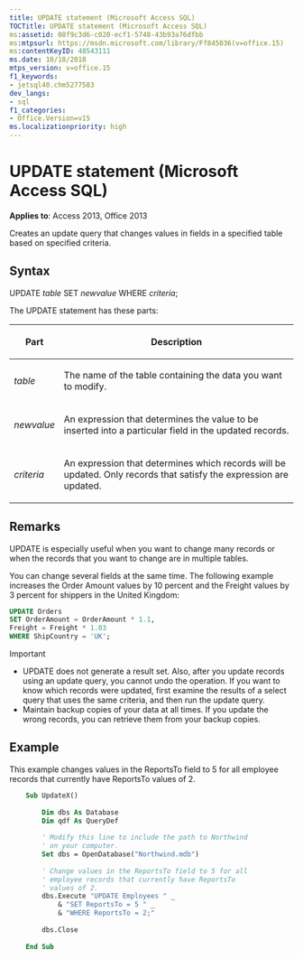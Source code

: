 ```yaml
---
title: UPDATE statement (Microsoft Access SQL)
TOCTitle: UPDATE statement (Microsoft Access SQL)
ms:assetid: 08f9c3d6-c020-ecf1-5748-43b93a76dfbb
ms:mtpsurl: https://msdn.microsoft.com/library/Ff845036(v=office.15)
ms:contentKeyID: 48543111
ms.date: 10/18/2018
mtps_version: v=office.15
f1_keywords:
- jetsql40.chm5277583
dev_langs:
- sql
f1_categories:
- Office.Version=v15
ms.localizationpriority: high
---
```


# UPDATE statement (Microsoft Access SQL)

**Applies to**: Access 2013, Office 2013

Creates an update query that changes values in fields in a specified table based on specified criteria.

## Syntax

UPDATE *table* SET *newvalue* WHERE *criteria*;

The UPDATE statement has these parts:

<table>
<colgroup>
<col />
<col />
</colgroup>
<thead>
<tr class="header">
<th><p>Part</p></th>
<th><p>Description</p></th>
</tr>
</thead>
<tbody>
<tr class="odd">
<td><p><em>table</em></p></td>
<td><p>The name of the table containing the data you want to modify.</p></td>
</tr>
<tr class="even">
<td><p><em>newvalue</em></p></td>
<td><p>An expression that determines the value to be inserted into a particular field in the updated records.</p></td>
</tr>
<tr class="odd">
<td><p><em>criteria</em></p></td>
<td><p>An expression that determines which records will be updated. Only records that satisfy the expression are updated.</p></td>
</tr>
</tbody>
</table>


## Remarks

UPDATE is especially useful when you want to change many records or when the records that you want to change are in multiple tables.

You can change several fields at the same time. The following example increases the Order Amount values by 10 percent and the Freight values by 3 percent for shippers in the United Kingdom:

```sql
UPDATE Orders 
SET OrderAmount = OrderAmount * 1.1, 
Freight = Freight * 1.03 
WHERE ShipCountry = 'UK';
```


> [!IMPORTANT]
- UPDATE does not generate a result set. Also, after you update records using an update query, you cannot undo the operation. If you want to know which records were updated, first examine the results of a select query that uses the same criteria, and then run the update query.
- Maintain backup copies of your data at all times. If you update the wrong records, you can retrieve them from your backup copies.



## Example

This example changes values in the ReportsTo field to 5 for all employee records that currently have ReportsTo values of 2.

```vb
    Sub UpdateX() 
     
        Dim dbs As Database 
        Dim qdf As QueryDef 
     
        ' Modify this line to include the path to Northwind 
        ' on your computer. 
        Set dbs = OpenDatabase("Northwind.mdb") 
         
        ' Change values in the ReportsTo field to 5 for all  
        ' employee records that currently have ReportsTo  
        ' values of 2. 
        dbs.Execute "UPDATE Employees " _ 
            & "SET ReportsTo = 5 " _ 
            & "WHERE ReportsTo = 2;" 
             
        dbs.Close 
     
    End Sub
```

